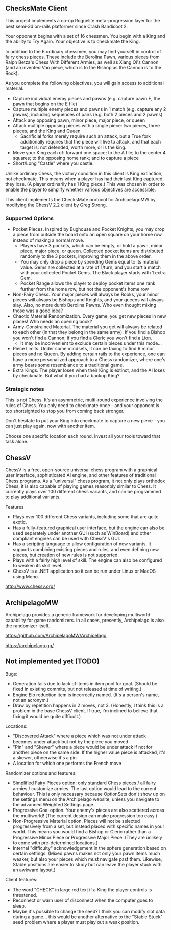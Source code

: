 ## ChecksMate Client

This project implements a co-op Roguelite meta-progression layer for the best semi-3d on-rails platformer since Crash Bandicoot 2.

Your opponent begins with a set of 16 chessmen. You begin with a King and the ability to Try Again. Your objective is to checkmate the King.

In addition to the 6 ordinary chessmen, you may find yourself in control of fairy chess pieces. These include the Berolina Pawn, various pieces from Ralph Betza's Chess With Different Armies, as well as Xiang Qi's Cannon (and an invented Vao piece, which is to the Bishop as the Cannon is to the Rook).

As you complete the following objectives, you will gain access to additional material.

 - Capture individual enemy pieces and pawns (e.g. capture pawn E, the pawn that begins on the E file)
 - Capture multiple enemy pieces and pawns in 1 match (e.g. capture any 2 pawns), including sequences of pairs (e.g. both 2 pieces and 2 pawns)
 - Attack any opposing pawn, minor piece, major piece, or queen
 - Attack multiple opposing pieces with a single piece: two pieces, three pieces, and the King and Queen
   - Sacrificial forks merely require such an attack, but a True fork additionally requires that the piece will live to attack, and that each target is: not defended, worth more, or is the king.
 - Move your King each of: forward one space; to the A file; to the center 4 squares; to the opposing home rank; and to capture a piece
 - Short/Long "Castle" where you castle.

Unlike ordinary Chess, the victory condition in this client is King extinction, not checkmate. This means when a player has had their last King captured, they lose. (A player ordinarily has 1 King piece.) This was chosen in order to enable the player to simplify whether various objectives are accessible.

This client implements the ChecksMate protocol for ArchipelagoMW by modifying the ChessV 2.2 client by Greg Strong.

### Supported Options

 - Pocket Pieces. Inspired by Bughouse and Pocket Knights, you may drop a piece from outside the board onto an open square on your home row instead of making a normal move.
   - Players have 3 pockets, which can be empty, or hold a pawn, minor piece, major piece, or queen. Collected pocket items are distributed randomly to the 3 pockets, improving them in the above order.
   - You may only drop a piece by spending Gems equal to its material value. Gems are collected at a rate of 1/turn, and you start a match with your collected Pocket Gems. The Black player starts with 1 extra Gem.
   - Pocket Range allows the player to deploy pocket items one rank further from the home row, but not the opponent's home row
 - Non-Fairy Chess. Your major pieces will always be Rooks, your minor pieces will always be Bishops and Knights, and your queens will always slay. Also, no more dumb Berolina Pawns. Who even thought mixing those was a good idea?
 - Chaotic Material Randomization. Every game, you get new pieces in new places! Who needs an opening book?
 - Army-Constrained Material. The material you get will always be related to each other (in that they belong in the same army): If you find a Bishop you won't find a Cannon; if you find a Cleric you won't find a Lion.
   - It may be inconvenient to exclude certain pieces under this mode...
 - Piece Limits. Under some mindsets, it can be taxing to find 6 minor pieces and no Queen. By adding certain rails to the experience, one can have a more personalized approach to a Chess randomizer, where one's army bears some resemblance to a traditional game.
 - Extra Kings. The player loses when their King is extinct, and the AI loses by checkmate. But what if you had a backup King?

### Strategic notes

This is not Chess. It's an asymmetric, multi-round experience involving the rules of Chess. You only need to checkmate once - and your opponent is too shortsighted to stop you from coming back stronger.

Don't hesitate to put your King into checkmate to capture a new piece - you can just play again, now with another item.

Choose one specific location each round. Invest all your tools toward that task alone.

## ChessV

ChessV is a free, open-source universal chess program with a graphical user interface, sophisticated AI engine, and other features of traditional Chess programs. As a "universal" chess program, it not only plays orthodox Chess, it is also capable of playing games reasonbly similar to Chess. It currently plays over 100 different chess variants, and can be programmed to play additional variants.

Features
 - Plays over 100 different Chess variants, including some that are quite exotic.
 - Has a fully-featured graphical user interface, but the engine can also be used separately under another GUI (such as WinBoard) and other compliant engines can be used with ChessV's GUI.
 - Has a scripting language to allow configuration of new variants. It supports combining existing pieces and rules, and even defining new pieces, but creation of new rules is not supported.
 - Plays with a fairly high level of skill. The engine can also be configured to weaken its skill level.
 - ChessV is a .NET application so it can be run under Linux or MacOS using Mono.

http://www.chessv.org/

## ArchipelagoMW

Archipelago provides a generic framework for developing multiworld capability for game randomizers. In all cases, presently, Archipelago is also the randomizer itself.

https://github.com/ArchipelagoMW/Archipelago

https://archipelago.gg/

## Not implemented yet (TODO)

Bugs:

 - Generation fails due to lack of items in item pool for goal. (Should be fixed in existing commits, but not released at time of writing.)
 - Engine Elo reduction item is incorrectly named. (It's a person's name, not an acronym.)
 - Draw by repetition happens in 2 moves, not 3. (Honestly, I think this is a problem in the base ChessV client. If true, I'm inclined to believe that fixing it would be quite difficult.)

Locations:

 - "Discovered Attack" where a piece which was not under attack becomes under attack but not by the piece you moved
 - "Pin" and "Skewer" where a piece would be under attack if not for another piece on the same side. If the higher value piece is attacked, it's a skewer, otheerwise it's a pin
 - A location for which one performs the French move

Randomizer options and features:

 - Simplified Fairy Pieces option: only standard Chess pieces / all fairy armies / customize armies. The last option would lead to the current behaviour. This is only necessary because OptionSets don't show up on the settings menu on the Archipelago website, unless you navigate to the advanced Weighted Settings page.
 - Progressive Goal option. Your enemy's pieces are also scattered across the multiworld! (The current design can make progression too easy.)
 - Non-Progressive Material option. Pieces will not be selected progressively from a set, but instead placed with specific names in your world. This means you would find a Bishop or Cleric rather than a Progressive Minor Piece or Progressive Major Piece. (They are unlikely to come with pre-determined locations.)
 - Internal "difficulty" acknowledgement in the sphere generation based on certain settings. (Mixed pawns makes not only your pawn items much weaker, but also your pieces which must navigate past them. Likewise, Stable positions are easier to study but can leave the player stuck with an awkward layout.)

Client features:

 - The word "CHECK" in large red text if a King the player controls is threatened.
 - Reconnect or warn user of disconnect when the computer goes to sleep.
 - Maybe it's possible to change the seed? I think you can modify slot data during a game... this would be another alternative to the "Stable Stuck" seed problem where a player must play out a weak position.

